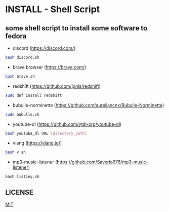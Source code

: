 # INSTALL - Shell Script
## some shell script to install some software to fedora

- discord (https://discord.com/)
```sh
bash discord.sh
```
- brave browser (https://brave.com/)
```sh
bash brave.sh
```
- redshift (https://github.com/jonls/redshift)
```sh
sudo dnf install redshift
```
- bubulle-norminette (https://github.com/aureliancnx/Bubulle-Norminette)
```sh
sudo bubulle.sh
```
- youtube-dl (https://github.com/ytdl-org/youtube-dl)
```sh
bash youtube_dl URL [directory_path]
```
- vlang (https://vlang.io/)
```sh
bash v.sh
```
- mp3-music-listener (https://github.com/Saverio976/mp3-music-listener)
```shell
bash listiny.sh
```

## LICENSE
[MIT](LICENSE)
